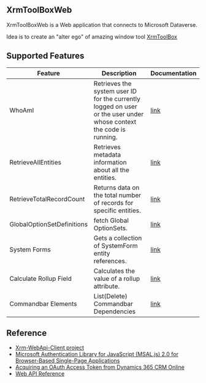 
## XrmToolBoxWeb

XrmToolBoxWeb is a Web application that connects to Microsoft Dataverse.

Idea is to create an "alter ego" of amazing window tool [XrmToolBox](https://www.xrmtoolbox.com)

## Supported Features

Feature | Description | Documentation
 --- | --- | ---
WhoAmI | Retrieves the system user ID for the currently logged on user or the user under whose context the code is running. | [link](https://docs.microsoft.com/en-us/dynamics365/customer-engagement/web-api/whoami?view=dynamics-ce-odata-9)
RetrieveAllEntities | Retrieves metadata information about all the entities. | [link](https://docs.microsoft.com/en-us/dynamics365/customer-engagement/web-api/retrieveallentities?view=dynamics-ce-odata-9) 
RetrieveTotalRecordCount | Returns data on the total number of records for specific entities. | [link](https://docs.microsoft.com/en-us/dynamics365/customer-engagement/web-api/retrievetotalrecordcount?view=dynamics-ce-odata-9) 
GlobalOptionSetDefinitions | fetch Global OptionSets. | [link](https://crmtipoftheday.com/532/retrieving-global-optionsets-using-web-api/) 
System Forms | Gets a collection of SystemForm entity references. |  [link](https://docs.microsoft.com/en-us/dynamics365/customer-engagement/web-api/systemform?view=dynamics-ce-odata-9) 
Calculate Rollup Field | Calculates the value of a rollup attribute. | [link](https://docs.microsoft.com/en-us/previous-versions/dynamicscrm-2016/developers-guide/mt718083(v=crm.8)?redirectedfrom=MSDN)
Commandbar Elements | List(Delete) Commandbar Dependencies | [link](https://taerimhan.com/quick-fix-cant-delete-command-library-component/) 


## Reference

* [Xrm-WebApi-Client project](https://github.com/XRM-OSS/Xrm-WebApi-Client)
* [Microsoft Authentication Library for JavaScript (MSAL.js) 2.0 for Browser-Based Single-Page Applications](https://www.npmjs.com/package/@azure/msal-browser)
* [Acquiring an OAuth Access Token from Dynamics 365 CRM Online](https://giangpham.io/blog/acquiring-an-oauth-access-token-from-dynamics-365-crm-online/)
* [Web API Reference](https://docs.microsoft.com/en-us/dynamics365/customer-engagement/web-api/about?view=dynamics-ce-odata-9)

